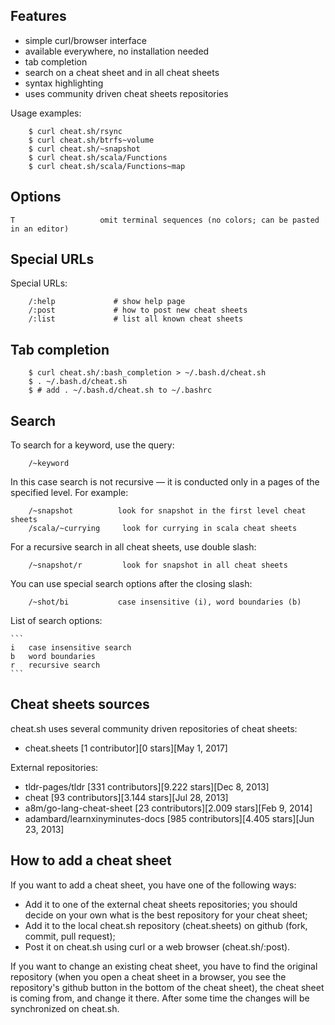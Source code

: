 
## Features

* simple curl/browser interface
* available everywhere, no installation needed
* tab completion
* search on a cheat sheet and in all cheat sheets
* syntax highlighting
* uses community driven cheat sheets repositories

Usage examples:

```
    $ curl cheat.sh/rsync
    $ curl cheat.sh/btrfs~volume
    $ curl cheat.sh/~snapshot
    $ curl cheat.sh/scala/Functions
    $ curl cheat.sh/scala/Functions~map
```

## Options

    T                   omit terminal sequences (no colors; can be pasted in an editor)

## Special URLs

Special URLs:

```
    /:help             # show help page
    /:post             # how to post new cheat sheets
    /:list             # list all known cheat sheets
```

## Tab completion

```
    $ curl cheat.sh/:bash_completion > ~/.bash.d/cheat.sh
    $ . ~/.bash.d/cheat.sh
    $ # add . ~/.bash.d/cheat.sh to ~/.bashrc
```

## Search

To search for a keyword, use the query:

```
    /~keyword
```

In this case search is not recursive — it is conducted only in a pages of the specified level.
For example:

```
    /~snapshot          look for snapshot in the first level cheat sheets 
    /scala/~currying     look for currying in scala cheat sheets
```

For a recursive search in all cheat sheets, use double slash:

```
    /~snapshot/r         look for snapshot in all cheat sheets
```

You can use special search options after the closing slash:

```
    /~shot/bi           case insensitive (i), word boundaries (b)
```

List of search options:

    ```
    i   case insensitive search
    b   word boundaries
    r   recursive search
    ```

## Cheat sheets sources

cheat.sh uses several community driven repositories
of cheat sheets:

* cheat.sheets [1 contributor][0 stars][May 1, 2017]

External repositories:

* tldr-pages/tldr [331 contributors][9.222 stars][Dec 8, 2013]
* cheat [93 contributors][3.144 stars][Jul 28, 2013]
* a8m/go-lang-cheat-sheet [23 contributors][2.009 stars][Feb 9, 2014]
* adambard/learnxinyminutes-docs [985 contributors][4.405 stars][Jun 23, 2013]

## How to add a cheat sheet

If you want to add a cheat sheet, you have one of the following
ways:

* Add it to one of the external cheat sheets repositories; you should decide on your own what is the best repository for your cheat sheet;
* Add it to the local cheat.sh repository (cheat.sheets) on github (fork, commit, pull request);
* Post it on cheat.sh using curl or a web browser (cheat.sh/:post).

If you want to change an existing cheat sheet,
you have to find the original repository (when you open a cheat sheet in a browser,
you see the repository's github button in the bottom of the cheat sheet),
the cheat sheet is coming from, and change it there.
After some time the changes will be synchronized on cheat.sh.

